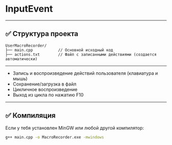 # InputEvent

---

## ✅ Структура проекта

```
UserMacroRecorder/
├── main.cpp           // Основной исходный код
├── actions.txt        // Файл с записанными действиями (создается автоматически)
```

---

- Запись и воспроизведение действий пользователя (клавиатура и мышь)
- Сохранение/загрузка в файл
- Цикличное воспроизведение
- Выход из цикла по нажатию F10

---

## ✅ Компиляция

Если у тебя установлен MinGW или любой другой компилятор:

```sh
g++ main.cpp -o MacroRecorder.exe -mwindows
```
